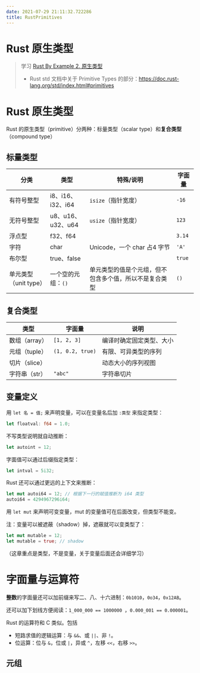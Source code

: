 ```yaml
---
date: 2021-07-29 21:11:32.722286
title: RustPrimitives
---
```

Rust 原生类型
===

> 学习 [Rust By Example 2. 原生类型](http://rustwiki.org/zh-CN/rust-by-example/primitives.html)
>
> - Rust std 文档中关于 Primitive Types 的部分：https://doc.rust-lang.org/std/index.html#primitives

# Rust 原生类型

Rust 的原生类型（primitive）分两种：标量类型（scalar type）和**复合类型**（compound type）

## 标量类型

| 分类                  | 类型               | 特殊/说明                                              | 字面量 |
| --------------------- | ------------------ | ------------------------------------------------------ | ------ |
| 有符号整型            | i8、i16、i32、i64  | `isize`（指针宽度）                                    | `-16`  |
| 无符号整型            | u8、u16、u32、u64  | `usize`（指针宽度）                                    | `123`  |
| 浮点型                | f32、f64           |                                                        | `3.14` |
| 字符                  | char               | Unicode，一个 char 占4 字节                            | `'A'`  |
| 布尔型                | true、false        |                                                        | `true` |
| 单元类型（unit type） | 一个空的元组：`()` | 单元类型的值是个元组，但不包含多个值，所以不是复合类型 | `()`   |

## 复合类型

| 类型          | 字面量           | 说明                     |
| ------------- | ---------------- | ------------------------ |
| 数组（array） | `[1, 2, 3]`      | 编译时确定固定类型、大小 |
| 元组（tuple） | `(1, 0.2, true)` | 有限、可异类型的序列     |
| 切片（slice） |                  | 动态大小的序列视图       |
| 字符串（str） | `"abc"`          | 字符串切片               |

## 变量定义

用 `let 名 = 值;` 来声明变量，可以在变量名后加 `:类型` 来指定类型：

```rust
let floatval: f64 = 1.0;
```

不写类型说明就自动推断：

```rust
let autoint = 12;
```

字面值可以通过后缀指定类型：

```rust
let intval = 5i32;
```

Rust 还可以通过更远的上下文来推断：

```rust
let mut autoi64 = 12; // 根据下一行的赋值推断为 i64 类型
autoi64 = 4294967296i64; 
```

用 `let mut` 来声明可变变量，mut 的变量值可在后面改变，但类型不能变。

注：变量可以被遮蔽（shadow）掉，遮蔽就可以变类型了：

```rust
let mut mutable = 12;
let mutable = true; // shadow
```

（这章重点是类型，不是变量，关于变量后面还会详细学习）

# 字面量与运算符

**整数**的字面量还可以加前缀来写二、八、十六进制：`0b1010`，`0o34`，`0x12AB`。

还可以加下划线方便阅读：`1_000_000 == 1000000 `，`0.000_001 == 0.000001`。

Rust 的运算符和 C 类似。包括

- 短路求值的逻辑运算：与 `&&`、或 `||`、非 `!`。
- 位运算：位与 `&`，位或 `|`，异或 `^`，左移 `<<`，右移 `>>`。

## 元组

